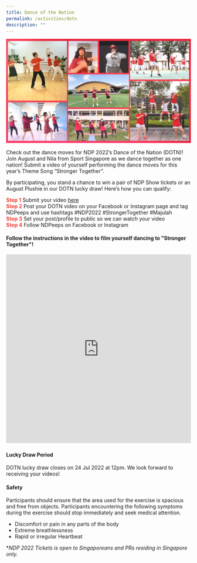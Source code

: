 ```yaml
---
title: Dance of the Nation
permalink: /activities/dotn
description: ""
---
```

![](/images/DOTN-Cover.jpg)

Check out the dance moves for NDP 2022’s Dance of the Nation (DOTN)! Join August and Nila from Sport Singapore as we dance together as one nation! Submit a video of yourself performing the dance moves for this year’s Theme Song “Stronger Together”.

By participating, you stand a chance to win a pair of NDP Show tickets or an August Plushie in our DOTN lucky draw! Here’s how you can qualify: 

**<font color="#ee3e35">Step 1</font>** Submit your video <a href="/activities/dotn" target="_blank">here</a> 
<br>**<font color="#ee3e35">Step 2</font>** Post your DOTN video on your Facebook or Instagram page and tag NDPeeps and use hashtags #NDP2022 #StrongerTogether #Majulah
<br>**<font color="#ee3e35">Step 3</font>** Set your post/profile to public so we can watch your video 
<br>**<font color="#ee3e35">Step 4</font>** Follow NDPeeps on Facebook or Instagram  


#### Follow the instructions in the video to film yourself dancing to "Stronger Together"!

<iframe width="100%" frameborder="0" height="515" src="https://www.youtube.com/embed/IIM0Y1zHmbQ" title="VOTN Instructions" frameborder="0" allowfullscreen></iframe>

#### Lucky Draw Period
DOTN lucky draw closes on 24 Jul 2022 at 12pm. We look forward to receiving your videos!

#### Safety
Participants should ensure that the area used for the exercise is spacious and free from objects. Participants encountering the following symptoms during the exercise should stop immediately and seek medical attention.

- Discomfort or pain in any parts of the body
- Extreme breathlessness
- Rapid or irregular Heartbeat

**NDP 2022 Tickets is open to Singaporeans and PRs residing in Singapore only.*